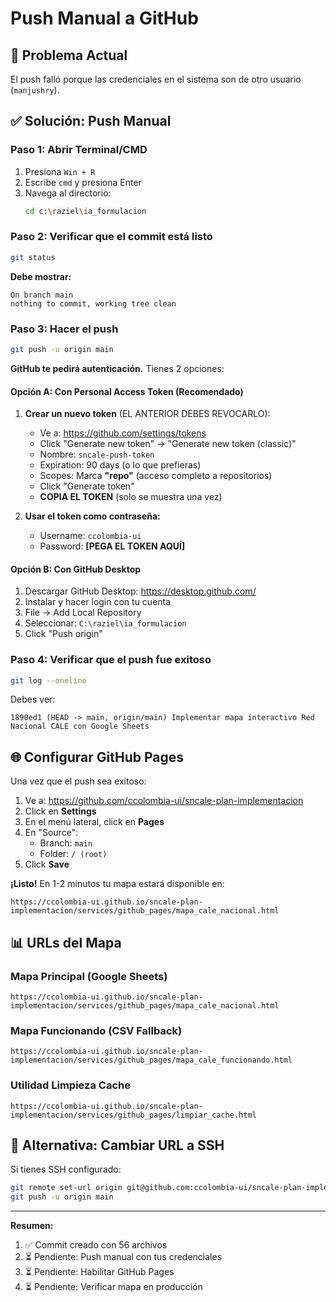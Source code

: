 # Push Manual a GitHub

## 🔴 Problema Actual

El push falló porque las credenciales en el sistema son de otro usuario (`manjushry`).

## ✅ Solución: Push Manual

### Paso 1: Abrir Terminal/CMD

1. Presiona `Win + R`
2. Escribe `cmd` y presiona Enter
3. Navega al directorio:
   ```bash
   cd c:\raziel\ia_formulacion
   ```

### Paso 2: Verificar que el commit está listo

```bash
git status
```

**Debe mostrar:**
```
On branch main
nothing to commit, working tree clean
```

### Paso 3: Hacer el push

```bash
git push -u origin main
```

**GitHub te pedirá autenticación.** Tienes 2 opciones:

#### Opción A: Con Personal Access Token (Recomendado)

1. **Crear un nuevo token** (EL ANTERIOR DEBES REVOCARLO):
   - Ve a: https://github.com/settings/tokens
   - Click "Generate new token" → "Generate new token (classic)"
   - Nombre: `sncale-push-token`
   - Expiration: 90 days (o lo que prefieras)
   - Scopes: Marca **"repo"** (acceso completo a repositorios)
   - Click "Generate token"
   - **COPIA EL TOKEN** (solo se muestra una vez)

2. **Usar el token como contraseña:**
   - Username: `ccolombia-ui`
   - Password: **[PEGA EL TOKEN AQUÍ]**

#### Opción B: Con GitHub Desktop

1. Descargar GitHub Desktop: https://desktop.github.com/
2. Instalar y hacer login con tu cuenta
3. File → Add Local Repository
4. Seleccionar: `C:\raziel\ia_formulacion`
5. Click "Push origin"

### Paso 4: Verificar que el push fue exitoso

```bash
git log --oneline
```

Debes ver:
```
1890ed1 (HEAD -> main, origin/main) Implementar mapa interactivo Red Nacional CALE con Google Sheets
```

## 🌐 Configurar GitHub Pages

Una vez que el push sea exitoso:

1. Ve a: https://github.com/ccolombia-ui/sncale-plan-implementacion
2. Click en **Settings**
3. En el menú lateral, click en **Pages**
4. En "Source":
   - Branch: `main`
   - Folder: `/ (root)`
5. Click **Save**

**¡Listo!** En 1-2 minutos tu mapa estará disponible en:

```
https://ccolombia-ui.github.io/sncale-plan-implementacion/services/github_pages/mapa_cale_nacional.html
```

## 📊 URLs del Mapa

### Mapa Principal (Google Sheets)
```
https://ccolombia-ui.github.io/sncale-plan-implementacion/services/github_pages/mapa_cale_nacional.html
```

### Mapa Funcionando (CSV Fallback)
```
https://ccolombia-ui.github.io/sncale-plan-implementacion/services/github_pages/mapa_cale_funcionando.html
```

### Utilidad Limpieza Cache
```
https://ccolombia-ui.github.io/sncale-plan-implementacion/services/github_pages/limpiar_cache.html
```

## 🔧 Alternativa: Cambiar URL a SSH

Si tienes SSH configurado:

```bash
git remote set-url origin git@github.com:ccolombia-ui/sncale-plan-implementacion.git
git push -u origin main
```

---

**Resumen:**
1. ✅ Commit creado con 56 archivos
2. ⏳ Pendiente: Push manual con tus credenciales
3. ⏳ Pendiente: Habilitar GitHub Pages
4. ⏳ Pendiente: Verificar mapa en producción

